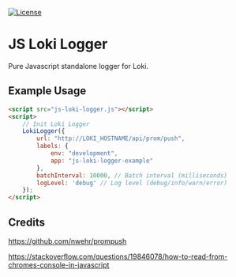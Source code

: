 [![License](https://img.shields.io/github/license/OliverCullimore/js-loki-logger?style=for-the-badge)](https://github.com/OliverCullimore/js-loki-logger/blob/main/LICENSE)

# JS Loki Logger

Pure Javascript standalone logger for Loki.

## Example Usage
```html
<script src="js-loki-logger.js"></script>
<script>
    // Init Loki Logger
    LokiLogger({
        url: "http://LOKI_HOSTNAME/api/prom/push",
        labels: {
            env: "development",
            app: "js-loki-logger-example"
        },
        batchInterval: 10000, // Batch interval (milliseconds)
        logLevel: 'debug' // Log level (debug/info/warn/error)
    });
</script>
```

## Credits

https://github.com/nwehr/prompush

https://stackoverflow.com/questions/19846078/how-to-read-from-chromes-console-in-javascript